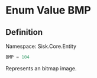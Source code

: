 # Enum Value BMP

## Definition
Namespace: Sisk.Core.Entity

```csharp
BMP = 104
```

Represents an bitmap image.

